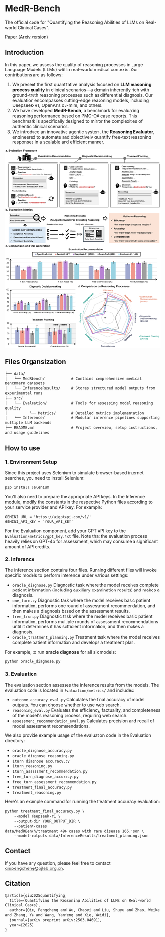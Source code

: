 # MedR-Bench 
The official code for "Quantifying the Reasoning Abilities of LLMs on Real-world Clinical Cases".

[Paper (Arxiv version)](https://arxiv.org/abs/2503.04691)

## Introduction
In this paper, we assess the quality of reasoning processes in Large Language Models (LLMs) within real-world medical contexts. Our contributions are as follows:

1. We present the first quantitative analysis focused on **LLM reasoning process quality** in clinical scenarios—a domain inherently rich with ground-truth reasoning processes such as differential diagnosis. Our evaluation encompasses cutting-edge reasoning models, including Deepseek-R1, OpenAI's o3-mini, and others.
2. We have developed **MedR-Bench**, a benchmark for evaluating reasoning performance based on PMC-OA case reports. This benchmark is specifically designed to mirror the complexities of authentic clinical scenarios.
3. We introduce an innovative agentic system, the **Reasoning Evaluator**, engineered to automate and objectively quantify free-text reasoning responses in a scalable and efficient manner.

![](assets/teaser.png)

## Files Organsization
```
├── data/
│   └── MedRbench/            # Contains comprehensive medical benchmark datasets
│   └── InferenceResults/     # Stores structured model outputs from experimental runs
├── src/
│   └── Evaluation/           # Tools for assessing model reasoning quality 
|          └── Metrics/       # Detailed metrics implementation
│   └── Inference/            # Modular inference pipelines supporting multiple LLM backends
├── README.md                 # Project overview, setup instructions, and usage guidelines
```
## How to use
### 1. Environment Setup
Since this project uses Selenium to simulate browser-based internet searches, you need to install Selenium:
```
pip install selenium
```

You'll also need to prepare the appropriate API keys. In the Inference module, modify the constants in the respective Python files according to your service provider and API key. For example:
```
GEMINI_URL = 'https://aigptapi.com/v1/'
GEMINI_API_KEY = 'YOUR_API_KEY'
```
For the Evaluation component, add your GPT API key to the `Evaluation/metrics/gpt_key.txt` file. Note that the evaluation process heavily relies on GPT-4o for assessment, which may consume a significant amount of API credits.

### 2. Inference
The inference section contains four files. Running different files will invoke specific models to perform inference under various settings:
- `oracle_diagnose.py` Diagnostic task where the model receives complete patient information (including auxiliary examination results) and makes a diagnosis.
- `one_turn.py` Diagnostic task where the model receives basic patient information, performs one round of assessment recommendation, and then makes a diagnosis based on the assessment results.
- `free_trun.py` Diagnostic task where the model receives basic patient information, performs multiple rounds of assessment recommendations until it determines it has sufficient information, and then makes a diagnosis.
- `oracle_treatment_planning.py` Treatment task where the model receives complete patient information and develops a treatment plan.

For example, to run **oracle diagnose** for all six models:
```
python oracle_diagnose.py
```


### 3. Evaluation
The evaluation section assesses the inference results from the models. The evaluation code is located in `Evaluation/metrics/` and includes:
- `outcome_accuracy_eval.py` Calculates the final accuracy of model outputs. You can choose whether to use web search.
- `reasoning_eval.py` Evaluates the efficiency, factuality, and completeness of the model's reasoning process, requiring web search.
- `assessment_recommendation_eval.py` Calculates precision and recall of model assessment recommendations.

We also provide example usage of the evaluation code in the Evaluation directory:
- `oracle_diagnose_accuracy.py`
- `oracle_diagnose_reasoning.py`
- `1turn_diagnose_accuracy.py`
- `1turn_reasoning.py`
- `1turn_assessment_recommendation.py`
- `free_turn_diagnose_accuracy.py`
- `free_turn_assessment_recommendation.py`
- `treatment_final_accuracy.py`
- `treatment_reasoning.py`

Here's an example command for running the treatment accuracy evaluation:
```
python treatment_final_accuracy.py \
    --model deepseek-r1 \
    --output-dir YOUR_OUTPUT_DIR \
    --patient-cases data/MedRBench/treatment_496_cases_with_rare_disease_165.json \
    --model-outputs data/InferenceResults/treatment_planning.json
```

## Contact
If you have any question, please feel free to contact qiupengcheng@pjlab.org.cn.

## Citation
```
@article{qiu2025quantifying,
  title={Quantifying the Reasoning Abilities of LLMs on Real-world Clinical Cases},
  author={Qiu, Pengcheng and Wu, Chaoyi and Liu, Shuyu and Zhao, Weike and Zhang, Ya and Wang, Yanfeng and Xie, Weidi},
  journal={arXiv preprint arXiv:2503.04691},
  year={2025}
}
```

